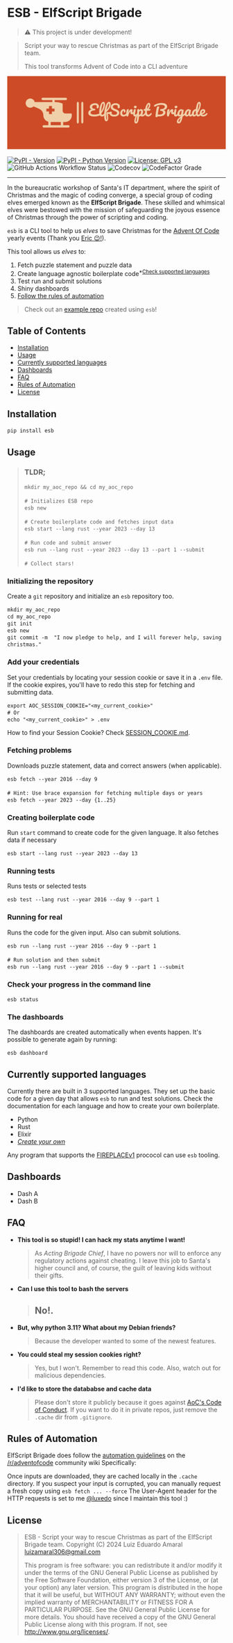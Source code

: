 # ESB - ElfScript Brigade

> ⚠️ This project is under development!

> Script your way to rescue Christmas as part of the ElfScript Brigade team.
>
> This tool transforms Advent of Code into a CLI adventure

<img src="doc/assets/logo/png/logo-color-small.png" alt="ElfScript Brigade Logo"/>

[![PyPI - Version](https://img.shields.io/pypi/v/esb.svg)](https://pypi.org/project/esb) [![PyPI - Python Version](https://img.shields.io/pypi/pyversions/esb.svg)](https://pypi.org/project/esb) [![License: GPL v3](https://img.shields.io/badge/License-GPL_v3-blue.svg)](https://www.gnu.org/licenses/gpl-3.0.en.html) ![GitHub Actions Workflow Status](https://img.shields.io/github/actions/workflow/status/luxedo/esb/publish.yml) ![Codecov](https://img.shields.io/codecov/c/github/luxedo/esb) ![CodeFactor Grade](https://img.shields.io/codefactor/grade/github/luxedo/esb)

---

In the bureaucratic workshop of Santa's IT department, where the spirit of Christmas and the magic of coding converge, a special group of coding elves emerged known as the **ElfScript Brigade**. These skilled and whimsical elves were bestowed with the mission of safeguarding the joyous essence of Christmas through the power of scripting and coding.

`esb` is a CLI tool to help us _elves_ to save Christmas for the [Advent Of Code](https://adventofcode.com/) yearly events (Thank you [Eric 😉!](https://twitter.com/ericwastl)).

This tool allows us _elves_ to:

1. Fetch puzzle statement and puzzle data
2. Create language agnostic boilerplate code<sup>\*[Check supported languages](#currently-supported-languages)</sup>
3. Test run and submit solutions
4. Shiny dashboards
5. [Follow the rules of automation](#rules-of-automation)

> Check out an [example repo](https://github.com/luxedo/advent-of-code) created using `esb`!

## Table of Contents

- [Installation](##installation)
- [Usage](##usage)
- [Currently supported languages](#currently-supported-languages)
- [Dashboards](#dashboards)
- [FAQ](#faq)
- [Rules of Automation](#rules-of-automation)
- [License](##license)

## Installation

```shell
pip install esb
```

## Usage

> ### TLDR;
>
> ```shell
> mkdir my_aoc_repo && cd my_aoc_repo
>
> # Initializes ESB repo
> esb new
>
> # Create boilerplate code and fetches input data
> esb start --lang rust --year 2023 --day 13
>
> # Run code and submit answer
> esb run --lang rust --year 2023 --day 13 --part 1 --submit
>
> # Collect stars!
> ```

### Initializing the repository

Create a `git` repository and initialize an `esb` repository too.

```shell
mkdir my_aoc_repo
cd my_aoc_repo
git init
esb new
git commit -m  "I now pledge to help, and I will forever help, saving christmas."
```

### Add your credentials

Set your credentials by locating your session cookie or save it in a `.env` file. If the cookie expires, you'll have to redo this step for fetching and submitting data.

```shell
export AOC_SESSION_COOKIE="<my_current_cookie>"
# Or
echo "<my_current_cookie>" > .env
```

How to find your Session Cookie? Check [SESSION_COOKIE.md](doc/SESSION_COOKIE.md).

### Fetching problems

Downloads puzzle statement, data and correct answers (when applicable).

```shell
esb fetch --year 2016 --day 9

# Hint: Use brace expansion for fetching multiple days or years
esb fetch --year 2023 --day {1..25}
```

### Creating boilerplate code

Run `start` command to create code for the given language. It also fetches data if necessary

```shell
esb start --lang rust --year 2023 --day 13
```

### Running tests

Runs tests or selected tests

```shell
esb test --lang rust --year 2016 --day 9 --part 1
```

### Running for real

Runs the code for the given input. Also can submit solutions.

```shell
esb run --lang rust --year 2016 --day 9 --part 1

# Run solution and then submit
esb run --lang rust --year 2016 --day 9 --part 1 --submit
```

### Check your progress in the command line

```shell
esb status
```

### The dashboards

The dashboards are created automatically when events happen. It's possible to generate
again by running:

```shell
esb dashboard
```

## Currently supported languages

Currently there are built in 3 supported languages. They set up the basic code for a
given day that allows `esb` to run and test solutions. Check the documentation
for each language and how to create your own boilerplate.

- Python
- Rust
- Elixir
- [_Create your own_](doc/FIREPLACEv1.0.md)

Any program that supports the [FIREPLACEv1](doc/FIREPLACEv1.0.md) prococol can use `esb` tooling.

## Dashboards

- Dash A
- Dash B

## FAQ

- **This tool is so stupid! I can hack my stats anytime I want!**

  > As _Acting Brigade Chief_, I have no powers nor will to enforce any regulatory actions against cheating. I leave this job to Santa's higher council and, of course, the guilt of leaving kids without their gifts.

- **Can I use this tool to bash the servers**

  > ## **No!**.

- **But, why python 3.11? What about my Debian friends?**

  > Because the developer wanted to some of the newest features.

- **You could steal my session cookies right?**

  > Yes, but I won't. Remember to read this code. Also, watch out for malicious dependencies.

- **I'd like to store the datababse and cache data**

  > Please don't store it publicly because it goes against [AoC's Code of Conduct](https://adventofcode.com/2023/about).
  > If you want to do it in private repos, just remove the `.cache` dir from `.gitignore`.

## Rules of Automation

ElfScript Brigade does follow the [automation guidelines](https://www.reddit.com/r/adventofcode/wiki/faqs/automation) on the [/r/adventofcode](https://www.reddit.com/r/adventofcode) community wiki
Specifically:

Once inputs are downloaded, they are cached locally in the `.cache` directory.
If you suspect your input is corrupted, you can manually request a fresh copy using `esb fetch ... --force`
The User-Agent header for the HTTP requests is set to me [@luxedo](https://github.com/luxedo)
since I maintain this tool :)

## License

> ESB - Script your way to rescue Christmas as part of the ElfScript Brigade team.
> Copyright (C) 2024 Luiz Eduardo Amaral <luizamaral306@gmail.com>
>
> This program is free software: you can redistribute it and/or modify
> it under the terms of the GNU General Public License as published by
> the Free Software Foundation, either version 3 of the License, or
> (at your option) any later version.
> This program is distributed in the hope that it will be useful,
> but WITHOUT ANY WARRANTY; without even the implied warranty of
> MERCHANTABILITY or FITNESS FOR A PARTICULAR PURPOSE. See the
> GNU General Public License for more details.
> You should have received a copy of the GNU General Public License
> along with this program. If not, see <http://www.gnu.org/licenses/>.
